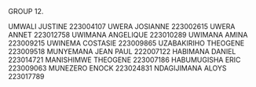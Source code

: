 GROUP 12.

UMWALI JUSTINE  223004107
UWERA JOSIANNE  223002615
UWERA ANNET   223012758
UWIMANA ANGELIQUE  223010289
UWIMANA AMINA  223009215
UWINEMA COSTASIE  223009865
UZABAKIRIHO THEOGENE 223009518
MUNYEMANA JEAN PAUL 222007122
HABIMANA DANIEL 223014721
MANISHIMWE THEOGENE 223007186
HABUMUGISHA ERIC  223009063
MUNEZERO ENOCK 223024831
NDAGIJIMANA ALOYS  223017789

